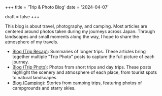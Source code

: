 +++
title = 'Trip & Photo Blog'
date = '2024-04-07'

draft = false
+++

This blog is about travel, photography, and camping.
Most articles are centered around photos taken during my journeys across Japan.
Through landscapes and small moments along the way, I hope to share the atmosphere of my travels.

- [Blog (Trip Recap)](/categories/blog-trip-recap/): Summaries of longer trips. These articles bring together multiple "Trip Photo" posts to capture the full picture of each journey.
- [Blog (Trip Photo)](/categories/blog-trip-photo/): Photos from short trips and day trips. These posts highlight the scenery and atmosphere of each place, from tourist spots to natural landscapes.
- [Blog (Camping)](/categories/blog-camping/): Stories from camping trips, featuring photos of campgrounds and starry skies.

